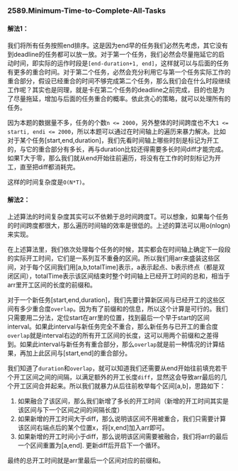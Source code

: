 ### 2589.Minimum-Time-to-Complete-All-Tasks

#### 解法1：
我们将所有任务按照end排序。这是因为end早的任务我们必然先考虑，其它没有到deadline的任务都可以放一放。对于第一个任务，我们必然会尽量拖延它的启动时间，即实际的运作时段是`[end-duration+1, end]`，这样就可以与后面的任务有更多的重合时间。对于第二个任务，必然会充分利用它与第一个任务实际工作的重合部分，假设已经重合的时间不够完成第二个任务，那么我们会在什么时段继续工作呢？其实也是同理，就是卡在第二个任务的deadline之前完成，目的也是为了尽量拖延，增加与后面的任务重合的概率。依此贪心的策略，就可以处理所有的任务。

因为本题的数据量不多，任务的个数`n <= 2000`，另外整体的时间跨度也不大`1 <= starti, endi <= 2000`，所以本题可以通过在时间轴上的遍历来暴力解决。比如对于某个任务[start,end,duration]，我们先看时间轴上哪些时刻是标记为开工的，与它的重合部分有多长，再与duration比较还得需要多长时间diff才能完成。如果T大于零，那么我们就从end开始往前遍历，将没有在工作的时刻标记为开工，直至把diff都消耗完。

这样的时间复杂度是`O(N*T)`。

#### 解法2：
上述算法的时间复杂度其实可以不依赖于总时间跨度T。可以想象，如果每个任务的时间跨度都很大，那么遍历时间轴的效率是很低的。上述的算法可以用o(nlogn)来实现。

在上述算法里，我们依次处理每个任务的时候，其实都会在时间轴上确定下一段段的实际开工时间，它们是一系列互不重叠的区间。所以我们用arr来盛装这些区间，对于每个区间我们用[a,b,totalTime]表示，a表示起点、b表示终点（都是双闭区间），totalTime表示该区间结束时整个时间轴上已经开工时间的总和，相当于arr里开工区间的长度的前缀和。

对于一个新任务[start,end,duration]，我们先要计算新区间与已经开工的这些区间有多少重合度`overlap`。因为有了前缀和的信息，所以这个计算是可行的。我们只需要用二分法，定位start在arr里的位置，找到最后一个早于start的区间interval。如果此interval与新任务完全不重合，那么新任务与已开工的重合度`overlap`就是interval右边的所有开工区间的长度，这可以用两个前缀和之差得到。如果此interval与新任务有重合部分，那么`overlap`就是前一种情况的计算结果，再加上此区间与[start,end]的重合部分。

我们知道了`duration`和`overlap`，就可以知道我们还需要从end开始往前填充若干个开工区间之间的间隔，以满足额外的开工长度`diff`，显然这会导致arr最后的几个开工区间合并起来。所以我们就暴力从后往前枚举每个区间[a,b]，思路如下：
1. 如果融合了该区间，那么我们新增了多长的开工时间（新增的开工时间其实是该区间与下一个区间之间的间隔长度）
2. 如果新增的开工时间大于diff，那么说明该区间不用被重合，我们只需要计算该区间右端点后的某个位置x，将[x,end]加入arr即可。
3. 如果新增的开工时间小于diff，那么说明该区间需要被融合，我们将arr的最后一个区间重置为[a,end]. 更新diff后开启下一个循环。

最终的总开工时间就是arr里最后一个区间对应的前缀和。
